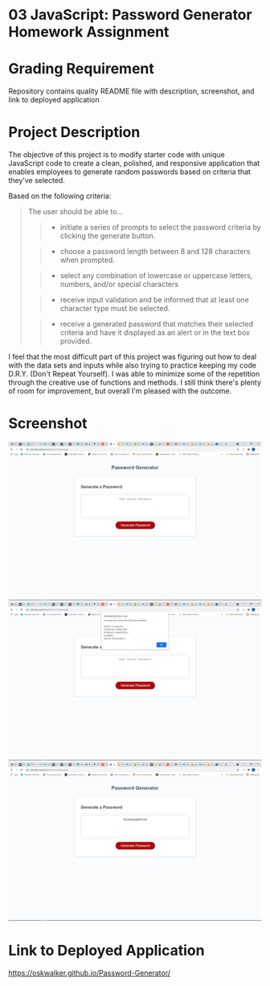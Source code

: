 # 03 JavaScript: Password Generator Homework Assignment

# Grading Requirement
    
Repository contains quality README file with description, screenshot, and link to deployed application

# Project Description

The objective of this project is to modify starter code with unique JavaScript code to create a clean, polished, and responsive application that enables employees to generate random passwords based on criteria that they’ve selected.

Based on the following criteria:
>The user should be able to...
>> - initiate a series of prompts to select the password criteria by clicking the generate button.
>
>> - choose a password length between 8 and 128 characters when prompted.
>
>> - select any combination of lowercase or uppercase letters, numbers, and/or special characters
>
>> - receive input validation and be informed that at least one character type must be selected.
>
>> - receive a generated password that matches their selected criteria and have it displayed as an alert or in the text box provided.

I feel that the most difficult part of this project was figuring out how to deal with the data sets and inputs while also trying to practice keeping my code D.R.Y. (Don't Repeat Yourself). I was able to minimize some of the repetition through the creative use of functions and methods. I still think there's plenty of room for improvement, but overall I'm pleased with the outcome.



# Screenshot

![Screenshot-1](./assets/images/Screenshot-1.png?raw=true "Screenshot-1")
![Screenshot-2](./assets/images/Screenshot-2.png?raw=true "Screenshot-2")
![Screenshot-3](./assets/images/Screenshot-3.png?raw=true "Screenshot-3")

# Link to Deployed Application

https://oskwalker.github.io/Password-Generator/